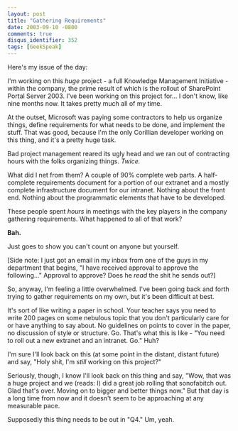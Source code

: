 ```yaml
---
layout: post
title: "Gathering Requirements"
date: 2003-09-10 -0800
comments: true
disqus_identifier: 352
tags: [GeekSpeak]
---
```

Here's my issue of the day:
 
 I'm working on this *huge* project - a full Knowledge Management
Initiative - within the company, the prime result of which is the
rollout of SharePoint Portal Server 2003. I've been working on this
project for... I don't know, like nine months now. It takes pretty much
all of my time.
 
 At the outset, Microsoft was paying some contractors to help us
organize things, define requirements for what needs to be done, and
implement the stuff. That was good, because I'm the only Corillian
developer working on this thing, and it's a pretty huge task.
 
 Bad project management reared its ugly head and we ran out of
contracting hours with the folks organizing things. *Twice.*
 
 What did I net from them? A couple of 90% complete web parts. A
half-complete requirements document for a portion of our extranet and a
mostly complete infrastructure document for our intranet. Nothing about
the front end. Nothing about the programmatic elements that have to be
developed.
 
 These people spent *hours* in meetings with the key players in the
company gathering requirements. What happened to all of that work?
 
 **Bah.**
 
 Just goes to show you can't count on anyone but yourself.
 
 [Side note: I just got an email in my inbox from one of the guys in my
department that begins, "I have received approval to approve the
following..." Approval to approve? Does he *read* the shit he sends
out?]
 
 So, anyway, I'm feeling a little overwhelmed. I've been going back and
forth trying to gather requirements on my own, but it's been difficult
at best.
 
 It's sort of like writing a paper in school. Your teacher says you need
to write 200 pages on some nebulous topic that you don't particularly
care for or have anything to say about. No guidelines on points to cover
in the paper, no discussion of style or structure. Go. That's what this
is like - "You need to roll out a new extranet and an intranet. Go."
Huh?
 
 I'm sure I'll look back on this (at some point in the distant, distant
future) and say, "Holy shit, I'm *still* working on this project?"
 
 Seriously, though, I know I'll look back on this thing and say, "Wow,
that was a huge project and we (reads: I) did a great job rolling that
sonofabitch out. Glad that's over. Moving on to bigger and better things
now." But that day is a long time from now and it doesn't seem to be
approaching at any measurable pace.
 
 Supposedly this thing needs to be out in "Q4." Um, yeah.
